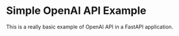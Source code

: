 # Simple OpenAI API Example

This is a really basic example of OpenAI API in a FastAPI application.
